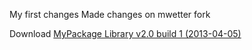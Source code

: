 My first changes
Made changes on mwetter fork

Download [MyPackage Library v2.0 build 1 (2013-04-05)](https://github.com/mwetter/sandbox/archive/v2.0_build1.zip)
